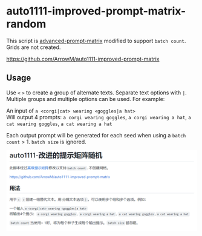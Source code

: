 # auto1111-improved-prompt-matrix-random

This script is [advanced-prompt-matrix](https://github.com/GRMrGecko/stable-diffusion-webui-automatic/blob/advanced_matrix/scripts/advanced_prompt_matrix.py) modified to support `batch count`. Grids are not created.  

https://github.com/ArrowM/auto1111-improved-prompt-matrix

## Usage

Use `<` `>` to create a group of alternate texts. Separate text options with `|`. Multiple groups and multiple options can be used. For example:

An input of `a <corgi|cat> wearing <goggles|a hat>`  
Will output 4 prompts: `a corgi wearing goggles`, `a corgi wearing a hat`, `a cat wearing goggles`, `a cat wearing a hat`

Each output prompt will be generated for each seed when using a `batch count` > 1. `batch size` is ignored.

 

 

 

![CN](https://github.com/huiyao8761380/auto1111-improved-prompt-matrix/blob/main/7B7JUF%25MY2ZQ0S4%7B%5BKKYRDG.png)
